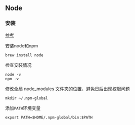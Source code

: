 ## Node

### 安装

[参考](https://kylehe.me/blog/2018/03/27/how-to-install-nodejs-on-macos.html)

安装node和npm
```
brew install node
```

检查安装情况
```
node -v
npm -v
```
修改全局 node_modules 文件夹的位置，避免日后出现权限问题
```
mkdir ~/.npm-global
```

添加`PATH`环境变量
```
export PATH=$HOME/.npm-global/bin:$PATH
```